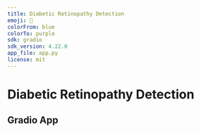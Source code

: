 ```yaml
---
title: Diabetic Retinopathy Detection
emoji: 🐢
colorFrom: blue
colorTo: purple
sdk: gradio
sdk_version: 4.22.0
app_file: app.py
license: mit
---
```


# Diabetic Retinopathy Detection



## Gradio App

<iframe src="https://bhimrazy-diabetic-retinopathy-detection.hf.space" frameborder="0" width="1920" height="1080"></iframe>
